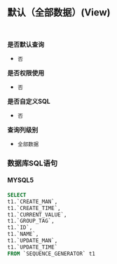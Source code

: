 ## 默认（全部数据）(View) <!-- {docsify-ignore-all} -->



<br>
<p class="panel-title"><b>是否默认查询</b></p>

* `否`

<p class="panel-title"><b>是否权限使用</b></p>

* `否`

<p class="panel-title"><b>是否自定义SQL</b></p>

* `否`

<p class="panel-title"><b>查询列级别</b></p>

* `全部数据`




### 数据库SQL语句

#### MYSQL5

```sql
SELECT
t1.`CREATE_MAN`,
t1.`CREATE_TIME`,
t1.`CURRENT_VALUE`,
t1.`GROUP_TAG`,
t1.`ID`,
t1.`NAME`,
t1.`UPDATE_MAN`,
t1.`UPDATE_TIME`
FROM `SEQUENCE_GENERATOR` t1 


```
